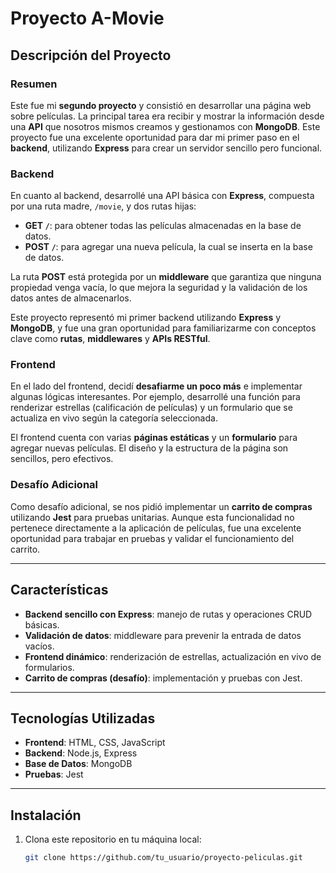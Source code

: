 # Proyecto A-Movie

## Descripción del Proyecto

### Resumen

Este fue mi **segundo proyecto** y consistió en desarrollar una página web sobre películas. La principal tarea era recibir y mostrar la información desde una **API** que nosotros mismos creamos y gestionamos con **MongoDB**. Este proyecto fue una excelente oportunidad para dar mi primer paso en el **backend**, utilizando **Express** para crear un servidor sencillo pero funcional.

### Backend

En cuanto al backend, desarrollé una API básica con **Express**, compuesta por una ruta madre, `/movie`, y dos rutas hijas:  
- **GET `/`**: para obtener todas las películas almacenadas en la base de datos.
- **POST `/`**: para agregar una nueva película, la cual se inserta en la base de datos.

La ruta **POST** está protegida por un **middleware** que garantiza que ninguna propiedad venga vacía, lo que mejora la seguridad y la validación de los datos antes de almacenarlos.

Este proyecto representó mi primer backend utilizando **Express** y **MongoDB**, y fue una gran oportunidad para familiarizarme con conceptos clave como **rutas**, **middlewares** y **APIs RESTful**.

### Frontend

En el lado del frontend, decidí **desafiarme un poco más** e implementar algunas lógicas interesantes. Por ejemplo, desarrollé una función para renderizar estrellas (calificación de películas) y un formulario que se actualiza en vivo según la categoría seleccionada. 

El frontend cuenta con varias **páginas estáticas** y un **formulario** para agregar nuevas películas. El diseño y la estructura de la página son sencillos, pero efectivos.

### Desafío Adicional

Como desafío adicional, se nos pidió implementar un **carrito de compras** utilizando **Jest** para pruebas unitarias. Aunque esta funcionalidad no pertenece directamente a la aplicación de películas, fue una excelente oportunidad para trabajar en pruebas y validar el funcionamiento del carrito.

---

## Características

- **Backend sencillo con Express**: manejo de rutas y operaciones CRUD básicas.
- **Validación de datos**: middleware para prevenir la entrada de datos vacíos.
- **Frontend dinámico**: renderización de estrellas, actualización en vivo de formularios.
- **Carrito de compras (desafío)**: implementación y pruebas con Jest.

---

## Tecnologías Utilizadas

- **Frontend**: HTML, CSS, JavaScript
- **Backend**: Node.js, Express
- **Base de Datos**: MongoDB
- **Pruebas**: Jest

---

## Instalación

1. Clona este repositorio en tu máquina local:
   ```bash
   git clone https://github.com/tu_usuario/proyecto-peliculas.git
